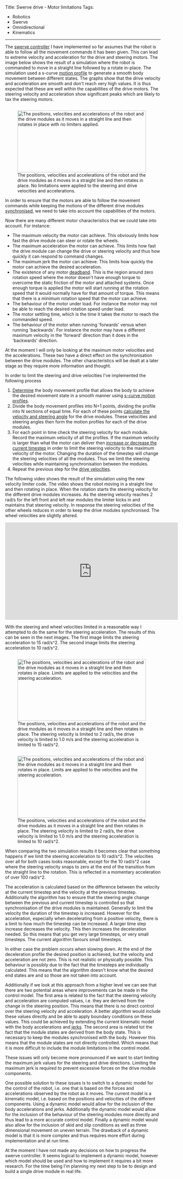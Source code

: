 Title: Swerve drive - Motor limitations
Tags:

- Robotics
- Swerve
- Omnidirectional
- Kinematics

---

The [swerve controller](/posts/Swerve-drive-kinematics-simulation) I have implemented so far assumes
that the robot is able to follow all the movement commands it has been given. This can lead to extreme
velocity and acceleration for the drive and steering motors. The image below shows the result of a
simulation where the robot is commanded to move in a straight line followed by a rotate in-place. The
simulation used a s-curve [motion profile](/posts/Swerve-motion-profiles) to generate a smooth body
movement between different states. The graphs show that the drive velocity and acceleration are
smooth and don't reach very high values. It is thus expected that these are well within the
capabilities of the drive motors. The steering velocity and acceleration show significant peaks which
are likely to tax the steering motors.

<figure style="float:left">
  <a href="/assets/images/robotics/control/inplace_rotation_from_0_fwd_unlimited.png" target="_blank">
    <img
        alt="The positions, velocities and accelerations of the robot and the drive modules as it moves in a straight line and then rotates in place with no limiters applied."
        src="/assets/images/robotics/control/inplace_rotation_from_0_fwd_unlimited.png"
        width="416"
        height="200"/>
  </a>
  <figcaption>
    The positions, velocities and accelerations of the robot and the drive modules as it moves in a
    straight line and then rotates in place. No limitations were applied to the steering and drive
    velocities and accelerations.
  </figcaption>
</figure>

In order to ensure that the motors are able to follow the movement commands while keeping the motions
of the different drive modules [synchronised](/posts/Swerve-drive-body-focussed-control), we need to
take into account the capabilities of the motors.

Now there are many different motor characteristics that we could take into account. For instance:

- The maximum velocity the motor can achieve. This obviously limits how fast the drive module can steer
  or rotate the wheels.
- The maximum acceleration the motor can achieve. This limits how fast the drive module can change the
  drive or steering velocity and thus how quickly it can respond to command changes.
- The maximum jerk the motor can achieve. This limits how quickly the motor can achieve the desired
  acceleration.
- The existence of any motor [deadband](https://en.wikipedia.org/wiki/Deadband). This is the region
  around zero rotation speed where the motor doesn't have enough torque to overcome the static
  friction of the motor and attached systems. Once enough torque is applied the motor will start
  running at the rotation speed that it would normally have for that amount of torque. This means that
  there is a minimum rotation speed that the motor can achieve.
- The behaviour of the motor under load. For instance the motor may not be able to reach the desired
  rotation speed under load.
- The motor settling time, which is the time it takes the motor to reach the commanded speed.
- The behaviour of the motor when running 'forwards' versus when running 'backwards'. For
  instance the motor may have a different maximum velocity in the 'forward' direction than it does
  in the 'backwards' direction.

At the moment I will only be looking at the maximum motor velocities and the accelerations. These two
have a direct effect on the synchronisation between the drive modules. The other characteristics will
be dealt at a later stage as they require more information and thought.

In order to limit the steering and drive velocities I've implemented the following process

1. [Determine](https://github.com/pvandervelde/basic-swerve-sim/blob/d6c8349b7f184c85ac77fa8b19298bb79e22cebf/swerve_controller/control_profile.py#L612)
   the body movement profile that allows the body to achieve the desired movement state in
   a smooth manner using [s-curve motion profiles](/posts/Swerve-motion-profiles).
1. Divide the body movement profiles into N+1 points, dividing the profile into N sections of equal
   time. For each of these points
   [calculate the velocity and steering angle](https://github.com/pvandervelde/basic-swerve-sim/blob/d6c8349b7f184c85ac77fa8b19298bb79e22cebf/swerve_controller/control_profile.py#L635)
   for the drive modules. These velocities and steering angles then form the motion profiles for each
   of the drive modules.
1. For each point in time check the steering velocity for each module. Record the maximum velocity of
   all the profiles. If the maximum velocity is larger than what the motor can deliver then
   [increase or decrease the current timestep](https://github.com/pvandervelde/basic-swerve-sim/blob/d6c8349b7f184c85ac77fa8b19298bb79e22cebf/swerve_controller/control_profile.py#L414)
   in order to limit the steering velocity to the maximum velocity of the motor. Changing the
   duration of the timestep will change the steering velocities of all the modules. Thus we limit
   the steering velocities while maintaining synchronisation between the modules.
1. Repeat the previous step for the [drive velocities](https://github.com/pvandervelde/basic-swerve-sim/blob/d6c8349b7f184c85ac77fa8b19298bb79e22cebf/swerve_controller/control_profile.py#L546).

The following video shows the result of the simulation using the new velocity limiter code. The video
shows the robot moving in a straight line and then rotating in place. When the rotation starts the
steering velocity for the different drive modules increases. As the steering velocity reaches 2 rad/s
for the left front and left rear modules the limiter kicks in and maintains that steering velocity.
In response the steering velocities of the other wheels reduces in order to keep the drive modules
synchronised. The wheel velocities are slightly altered.

<iframe
    style="float:none"
    width="560"
    height="315"
    src="https://www.youtube.com/embed/H7HTa4b6f_0"
    title="YouTube video player"
    frameborder="0"
    allow="accelerometer; autoplay; clipboard-write; encrypted-media; gyroscope; picture-in-picture; web-share"
    allowfullscreen>
</iframe>

With the steering and wheel velocities limited in a reasonable way I attempted to do the same for the
steering acceleration. The results of this can be seen in the next images. The first image limits the
steering acceleration to 15 rad/s\^2. The second image limits the steering acceleration to 10 rad/s\^2.

<figure style="float:left">
  <a href="/assets/images/robotics/control/inplace_rotation_from_0_fwd_acc_limited_15_rad_s2.png" target="_blank">
    <img
        alt="The positions, velocities and accelerations of the robot and the drive modules as it moves in a straight line and then rotates in place. Limits are applied to the velocities and the steering acceleration."
        src="/assets/images/robotics/control/inplace_rotation_from_0_fwd_acc_limited_15_rad_s2.png"
        width="416"
        height="200"/>
  </a>
  <figcaption>
    The positions, velocities and accelerations of the robot and the drive modules as it moves in a
    straight line and then rotates in place. The steering velocity is limited to 2 rad/s, the drive
    velocity is limited to 1.0 m/s and the steering acceleration is limited to 15 rad/s^2.
  </figcaption>
</figure>

<figure style="float:left">
  <a href="/assets/images/robotics/control/inplace_rotation_from_0_fwd_acc_limited_10_rad_s2.png" target="_blank">
    <img
        alt="The positions, velocities and accelerations of the robot and the drive modules as it moves in a straight line and then rotates in place. Limits are applied to the velocities and the steering acceleration."
        src="/assets/images/robotics/control/inplace_rotation_from_0_fwd_acc_limited_10_rad_s2.png"
        width="416"
        height="200"/>
  </a>
  <figcaption>
    The positions, velocities and accelerations of the robot and the drive modules as it moves in a
    straight line and then rotates in place. The steering velocity is limited to 2 rad/s, the drive
    velocity is limited to 1.0 m/s and the steering acceleration is limited to 10 rad/s^2.
  </figcaption>
</figure>

When comparing the two simulation results it becomes clear that something happens if we limit the
steering acceleration to 10 rad/s\^2. The velocities over all for both cases looks reasonable, except
for the 10 rad/s^2 case where the steering velocity snaps to zero at the end of the transition from
the straight line to the rotation. This is reflected in a momentary acceleration of over 100 rad/s\^2.

The acceleration is calculated based on the difference between the velocity at the current timestep
and the velocity at the previous timestep. Additionally the algorithm has to ensure that the steering
angle change between the previous and current timestep is controlled so that synchronisation of the
drive modules is maintained. Generally to limit the velocity the duration of the timestep is increased.
However for the acceleration, especially when decelerating from a positive velocity, there is a limit
to how much the timestep can be increased. A larger time step increase decreases the velocity. This
then increases the deceleration needed. So this means that you get very large timesteps, or very small
timesteps. The current algorithm favours small timesteps.

In either case the problem occurs when slowing down. At the end of the deceleration profile the desired
position is achieved, but the velocity and acceleration are not zero. This is not realistic or physically
possible. This behaviour is possibly due to the fact that the timesteps are individually calculated.
This means that the algorithm doesn't know what the desired end states are and so those are not taken
into account.

Additionally if we look at this approach from a higher level we can see that there are two potential
areas where improvements can be made in the control model. The first area is related to the fact that
the steering velocity and acceleration are computed values, i.e. they are derived from the change in
the steering position. This means that there is no direct control over the steering velocity and
acceleration. A better algorithm would include these values directly and be able to apply boundary
conditions on these values. This could be achieved by extending the current kinematic model with the
body accelerations and [jerks](https://en.wikipedia.org/wiki/Jerk_(physics)).
The second area is related tot the fact that the module states are derived from the body state. This
is necessary to keep the modules synchronised with the body. However this means that the module states
are not directly controlled. Which means that it is more difficult to include the module limitations
in the control model.

These issues will only become more pronounced if we want to start limiting the maximum jerk
values for the steering and drive directions. Limiting the maximum jerk is required to prevent excessive
forces on the drive module components.

One possible solution to these issues is to switch to a dynamic model for the control of the robot,
i.e. one that is based on the forces and accelerations observed by the robot as it moves.
The current model is a kinematic model, i.e. based on the positions and velocities of the different
components. Using a dynamic model would allow for the inclusion of the body accelerations and jerks.
Additionally the dynamic model would allow for the inclusion of the behaviour of the steering modules
more directly and thus lead to a more accurate control model. Finally a dynamic model would also allow
for the inclusion of skid and slip conditions as well as three dimensional movement on uneven terrain.
The drawback of a dynamic model is that it is more complex and thus requires more effort during
implementation and at run time.

At the moment I have not made any decisions on how to progress the swerve controller. It seems
logical to implement a dynamic model, however which model should be used and how to implement it
requires a bit more research. For the time being I'm planning my next step to be to design and
build a single drive module in real life.
